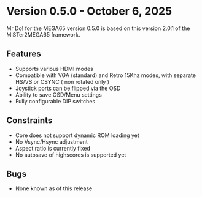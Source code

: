 Version 0.5.0 - October 6, 2025
===============================

Mr Do! for the MEGA65 version 0.5.0 is based on this version 2.0.1 of the MiSTer2MEGA65 framework.

## Features
* Supports various HDMI modes
* Compatible with VGA (standard) and Retro 15Khz modes, with separate HS/VS or CSYNC ( non rotated only )
* Joystick ports can be flipped via the OSD
* Ability to save OSD/Menu settings
* Fully configurable DIP switches

## Constraints 
* Core does not support dynamic ROM loading yet
* No Vsync/Hsync adjustment
* Aspect ratio is currently fixed
* No autosave of highscores is supported yet

## Bugs
* None known as of this release










